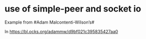 # use of simple-peer and socket io

Example from
#Adam Malcontenti-Wilson’s#

In https://bl.ocks.org/adammw/d9bf021c395835427aa0
